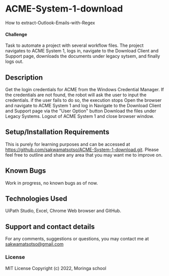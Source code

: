 # ACME-System-1-download
How to extract-Outlook-Emails-with-Regex
#### Challenge 
Task to automate a project with several workflow files.
The project navigates to ACME System 1, logs in, navigate to the Download Client and Support page, downloads the documents under legacy sytsem, and finally logs out.
## Description
Get the login credentials for ACME from the Windows Credential Manager. If the credentials are not found, the robot will ask the user to input the credentials. if the user fails to do so, the execution stops
Open the browser and navigate to ACME System 1 and log in 
Navigate to the Download Client and Support page via the "User Option" button
Download the files under Legacy Systems.
Logout of ACME System 1 and close browser window.
## Setup/Installation Requirements
This is purely for learning purposes and can be accessed at https://github.com/sakwamatsotso/ACME-System-1-download.git. Please feel free to outline and share any area that you may want me to improve on.
## Known Bugs
Work in progress, no known bugs as of now.
## Technologies Used
UiPath Studio, Excel, Chrome Web browser and GitHub.
## Support and contact details
For any comments, suggestions or questions, you may contact me at sakwamatsotso@gmail.com
### License
MIT License
Copyright (c) 2022, Moringa school
